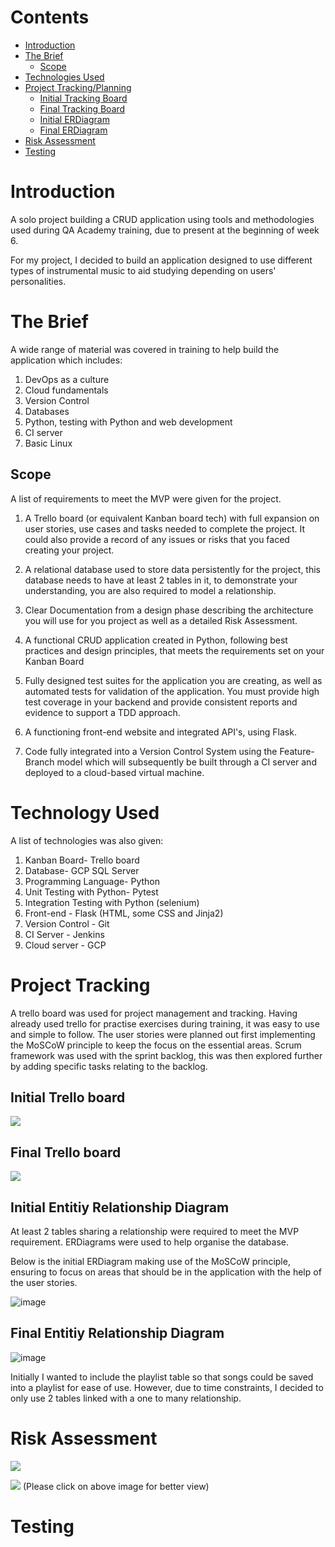 # Contents
* [Introduction](#Introduction)
* [The Brief](#The-Brief)
    * [Scope](#Scope)
* [Technologies Used](#Technology-Used)
* [Project Tracking/Planning](#Project-Tracking)
    * [Initial Tracking Board](#Initial-Trello-board)
    * [Final Tracking Board](#Final-Trello-board)
    * [Initial ERDiagram]( Entitiy-Relationship-Diagram)
    * [Final ERDiagram](Final-Entitiy-Relationship-Diagram)
* [Risk Assessment](#Risk-Assessment)
* [Testing](#Testing)

# Introduction
A solo project building a CRUD application using tools and methodologies used during QA Academy training, due to present at the beginning of week 6. 

For my project, I decided to build an application designed to use different types of instrumental music to aid studying depending on users' personalities. 

# The Brief
A wide range of material was covered in training to help build the application which includes:
1. DevOps as a culture
2. Cloud fundamentals
3. Version Control
4. Databases
5. Python, testing with Python and web development
6. CI server
7. Basic Linux

  
## Scope
A list of requirements to meet the MVP were given for the project. 
1. A Trello board (or equivalent Kanban board tech) with full expansion on user stories, use cases and tasks needed to complete the project.
It could also provide a record of any issues or risks that you faced creating your project.

2. A relational database used to store data persistently for the
project, this database needs to have at least 2 tables in it, to
demonstrate your understanding, you are also required to model a
relationship.

3. Clear Documentation from a design phase describing the architecture
you will use for you project as well as a detailed Risk Assessment.

4. A functional CRUD application created in Python, following best
practices and design principles, that meets the requirements set on your Kanban Board

5. Fully designed test suites for the application you are creating, as well as automated tests for validation of the application. You must provide high test coverage in your backend and provide consistent reports and evidence to support a TDD approach.

6. A functioning front-end website and integrated API's, using Flask.

7. Code fully integrated into a Version Control System using the
Feature-Branch model which will subsequently be built through a CI server and deployed to a cloud-based virtual machine.



# Technology Used
A list of technologies was also given:
1. Kanban Board- Trello board
2. Database- GCP SQL Server
3. Programming Language- Python
4. Unit Testing with Python- Pytest
5. Integration Testing with Python (selenium)
6. Front-end - Flask (HTML, some CSS and Jinja2)
7. Version Control - Git
8. CI Server - Jenkins
9. Cloud server - GCP

# Project Tracking
A trello board was used for project management and tracking. Having already used trello for practise exercises during training, it was easy to use and simple to follow.
The user stories were planned out first implementing the MoSCoW principle to keep the focus on the essential areas. Scrum framework was used with the sprint backlog, this was then explored further by adding specific tasks relating to the backlog. 
## Initial Trello board 
![](https://raw.githubusercontent.com/misbahmehmood/fundamental_project/images/images/Initial%20trello%20board.png)
## Final Trello board
![](https://raw.githubusercontent.com/misbahmehmood/fundamental_project/images/images/Final%20trello.png)
## Initial Entitiy Relationship Diagram
At least 2 tables sharing a relationship were required to meet the MVP requirement.
ERDiagrams were used to help organise the database.

Below is the initial ERDiagram making use of the MoSCoW principle, ensuring to focus on areas that should be in the application with the help of the user stories. 

![image](https://raw.githubusercontent.com/misbahmehmood/fundamental_project/images/images/ERDiagram%20(2).jpg)

## Final Entitiy Relationship Diagram

![image](https://raw.githubusercontent.com/misbahmehmood/fundamental_project/images/images/Final%20ERD.jpg)

Initially I wanted to include the playlist table so that songs could be saved into a playlist for ease of use. However, due to time constraints, I decided to only use 2 tables linked with a one to many relationship. 

# Risk Assessment
![](https://raw.githubusercontent.com/misbahmehmood/fundamental_project/images/images/Risk%20Assessment%20key.jpg)

![](https://raw.githubusercontent.com/misbahmehmood/fundamental_project/images/images/Risk%20Assessment.png)
(Please click on above image for better view)


# Testing




